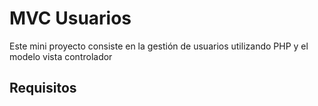 # MVC Usuarios

Este mini proyecto consiste en la gestión de usuarios utilizando PHP y el modelo vista controlador

## Requisitos
